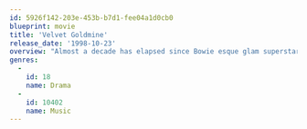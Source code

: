 ```yaml
---
id: 5926f142-203e-453b-b7d1-fee04a1d0cb0
blueprint: movie
title: 'Velvet Goldmine'
release_date: '1998-10-23'
overview: "Almost a decade has elapsed since Bowie esque glam superstar Brian Slade staged his own death and escaped the spotlight of the London scene.  Now, investigative journalist Arthur Stuart is on assignment to uncover the truth of the enigmatic Slade's rise and fall.  Stuart, himself forged by the music of the 1970s, explores the larger-than-life stars who were once his idols and what has become of them since the turn of the new decade."
genres:
  -
    id: 18
    name: Drama
  -
    id: 10402
    name: Music
---
```


